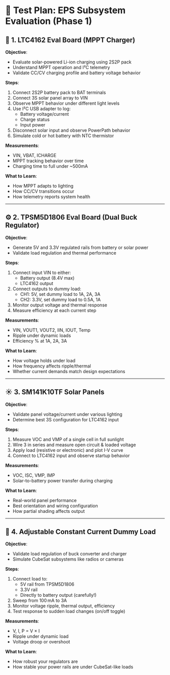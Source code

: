 
# 🧪 Test Plan: EPS Subsystem Evaluation (Phase 1)

## 🔋 1. LTC4162 Eval Board (MPPT Charger)

**Objective**:
- Evaluate solar-powered Li-ion charging using 2S2P pack
- Understand MPPT operation and I²C telemetry
- Validate CC/CV charging profile and battery voltage behavior

**Steps**:
1. Connect 2S2P battery pack to BAT terminals
2. Connect 3S solar panel array to VIN
3. Observe MPPT behavior under different light levels
4. Use I²C USB adapter to log:
   - Battery voltage/current
   - Charge status
   - Input power
5. Disconnect solar input and observe PowerPath behavior
6. Simulate cold or hot battery with NTC thermistor

**Measurements**:
- VIN, VBAT, ICHARGE
- MPPT tracking behavior over time
- Charging time to full under ~500mA

**What to Learn**:
- How MPPT adapts to lighting
- How CC/CV transitions occur
- How telemetry reports system health

---

## ⚙️ 2. TPSM5D1806 Eval Board (Dual Buck Regulator)

**Objective**:
- Generate 5V and 3.3V regulated rails from battery or solar power
- Validate load regulation and thermal performance

**Steps**:
1. Connect input VIN to either:
   - Battery output (8.4V max)
   - LTC4162 output
2. Connect outputs to dummy load:
   - CH1: 5V, set dummy load to 1A, 2A, 3A
   - CH2: 3.3V, set dummy load to 0.5A, 1A
3. Monitor output voltage and thermal response
4. Measure efficiency at each current step

**Measurements**:
- VIN, VOUT1, VOUT2, IIN, IOUT, Temp
- Ripple under dynamic loads
- Efficiency % at 1A, 2A, 3A

**What to Learn**:
- How voltage holds under load
- How frequency affects ripple/thermal
- Whether current demands match design expectations

---

## ☀️ 3. SM141K10TF Solar Panels

**Objective**:
- Validate panel voltage/current under various lighting
- Determine best 3S configuration for LTC4162 input

**Steps**:
1. Measure VOC and VMP of a single cell in full sunlight
2. Wire 3 in series and measure open circuit & loaded voltage
3. Apply load (resistive or electronic) and plot I-V curve
4. Connect to LTC4162 input and observe startup behavior

**Measurements**:
- VOC, ISC, VMP, IMP
- Solar-to-battery power transfer during charging

**What to Learn**:
- Real-world panel performance
- Best orientation and wiring configuration
- How partial shading affects output

---

## 🧪 4. Adjustable Constant Current Dummy Load

**Objective**:
- Validate load regulation of buck converter and charger
- Simulate CubeSat subsystems like radios or cameras

**Steps**:
1. Connect load to:
   - 5V rail from TPSM5D1806
   - 3.3V rail
   - Directly to battery output (carefully!)
2. Sweep from 100 mA to 3A
3. Monitor voltage ripple, thermal output, efficiency
4. Test response to sudden load changes (on/off toggle)

**Measurements**:
- V, I, P = V × I
- Ripple under dynamic load
- Voltage droop or overshoot

**What to Learn**:
- How robust your regulators are
- How stable your power rails are under CubeSat-like loads
